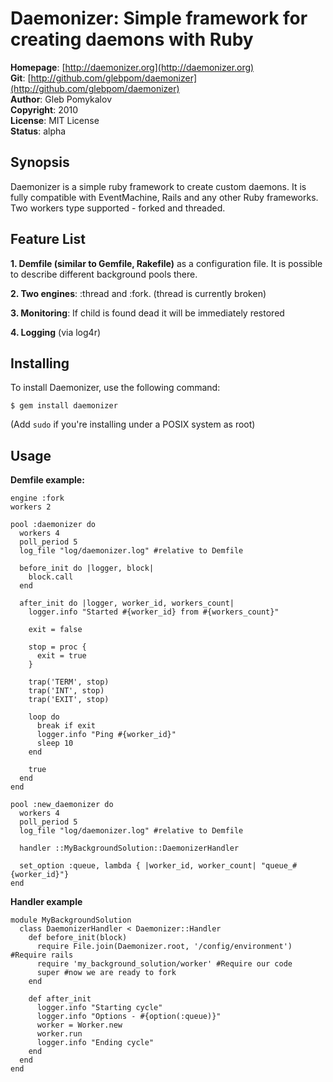 Daemonizer: Simple framework for creating daemons with Ruby
====================================

**Homepage**:     [http://daemonizer.org](http://daemonizer.org)   
**Git**:          [http://github.com/glebpom/daemonizer](http://github.com/glebpom/daemonizer)   
**Author**:       Gleb Pomykalov    
**Copyright**:    2010    
**License**:      MIT License    
**Status**:       alpha    

Synopsis
--------

Daemonizer is a simple ruby framework to create custom daemons. It is fully 
compatible with EventMachine, Rails and any other Ruby frameworks. Two workers
type supported - forked and threaded.


Feature List
------------
                                                                              
**1. Demfile (similar to Gemfile, Rakefile)** as a configuration file. It is 
possible to describe different background pools there.

**2. Two engines**: :thread and :fork. (thread is currently broken)
                                                                              
**3. Monitoring**: If child is found dead it will be immediately 
restored
                                                                              
**4. Logging** (via log4r)

Installing
----------

To install Daemonizer, use the following command:

    $ gem install daemonizer
    
(Add `sudo` if you're installing under a POSIX system as root)                                                                              

Usage
-----

**Demfile example:**

    engine :fork 
    workers 2

    pool :daemonizer do
      workers 4
      poll_period 5
      log_file "log/daemonizer.log" #relative to Demfile
  
      before_init do |logger, block|
        block.call
      end
  
      after_init do |logger, worker_id, workers_count|
        logger.info "Started #{worker_id} from #{workers_count}"
    
        exit = false
    
        stop = proc {
          exit = true
        }

        trap('TERM', stop)
        trap('INT', stop)
        trap('EXIT', stop)
    
        loop do
          break if exit
          logger.info "Ping #{worker_id}"
          sleep 10
        end
    
        true
      end
    end

    pool :new_daemonizer do
      workers 4
      poll_period 5
      log_file "log/daemonizer.log" #relative to Demfile

      handler ::MyBackgroundSolution::DaemonizerHandler
  
      set_option :queue, lambda { |worker_id, worker_count| "queue_#{worker_id}"}
    end


**Handler example**

    module MyBackgroundSolution
      class DaemonizerHandler < Daemonizer::Handler
        def before_init(block)
          require File.join(Daemonizer.root, '/config/environment') #Require rails
          require 'my_background_solution/worker' #Require our code
          super #now we are ready to fork
        end

        def after_init 
          logger.info "Starting cycle"
          logger.info "Options - #{option(:queue)}"
          worker = Worker.new
          worker.run
          logger.info "Ending cycle"
        end
      end
    end
